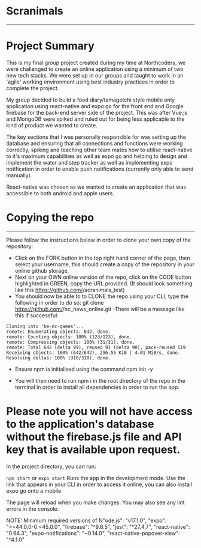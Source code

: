 # Scranimals

---

# Project Summary

This is my final group project created during my time at Northcoders, we were challenged to create an online application using a minimum of two new tech stacks. We were set up in our groups and taught to work in an 'agile' working environment using best industry practices in order to complete the project.

My group decided to build a food diary/tamagotchi style mobile only application using react-native and expo go for the front end and Google firebase for the back-end server side of the project. This was after Vue.js and MongoDB were spiked and ruled out for being less applicable to the kind of product we wanted to create.

The key sections that I was personally responsible for was setting up the database and ensuring that all connections and functions were working correctly, spiking and teaching other team mates how to utilise react-native to it's maximum capabilities as well as expo go and helping to design and implement the water and step tracker as well as implementing expo notification in order to enable push notifications (currently only able to send manually).

React-native was chosen as we wanted to create an application that was accessible to both android and apple users.

# Copying the repo

---

Please follow the instructions below in order to clone your own copy of the repository:

- Click on the FORK button in the top right hand corner of the page, then select your username, this should create a copy of the repository in your online github storage.
- Next on your OWN online version of the repo, click on the CODE button highlighted in GREEN, copy the URL provided. (It should look something like this https://github.com/<your username here>/scranimals_test)
- You should now be able to to CLONE the repo using your CLI, type the following in order to do so: git clone https://github.com/<your username here>/nc_news_online.git -There will be a message like this if successful:

```http
Cloning into 'be-nc-games'...
remote: Enumerating objects: 642, done.
remote: Counting objects: 100% (123/123), done.
remote: Compressing objects: 100% (31/31), done.
remote: Total 642 (delta 99), reused 91 (delta 90), pack-reused 519
Receiving objects: 100% (642/642), 296.55 KiB | 4.01 MiB/s, done.
Resolving deltas: 100% (310/310), done.
```

- Ensure npm is initialised using the command npm init -y

- You will then need to run npm i in the root directory of the repo in the terminal in order to install all dependencies in order to run the app.

# Please note you will not have access to the application's database without the firebase.js file and API key that is available upon request.

In the project directory, you can run:

`npm start` or `expo start`
Runs the app in the development mode.
Use the link that appears in your CLI in order to access it online, you can also install expo go onto a mobile

The page will reload when you make changes.
You may also see any lint errors in the console.

NOTE: Minimum required versions of N"ode.js": "v17.1.0", "expo": ">=44.0.0-0 <45.0.0",
"firebase": "^9.6.5", "jest": "^27.4.7", "react-native": "0.64.3", "expo-notifications": "~0.14.0", "react-native-popover-view": "^4.1.0"
